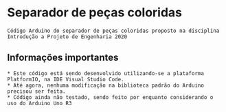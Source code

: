 # Separador de peças coloridas
    Código Arduino do separador de peças coloridas proposto na disciplina Introdução a Projeto de Engenharia 2020

## Informações importantes
    * Este código está sendo desenvolvido utilizando-se a plataforma PlatformIO, na IDE Visual Studio Code.
    * Até agora, nenhuma modificação na biblioteca padrão do Arduino precisou ser feita.
    * Código ainda não testado, sendo feito por enquanto considerando o uso do Arduino Uno R3